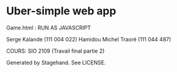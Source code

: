 # Uber-simple web app

Game.html : RUN AS JAVASCRIPT

Serge Kalande (111 004 022) 
Hamidou Michel Traoré (111 044 487)

COURS: SIO 2109 (Travail final partie 2)


Generated by Stagehand. See LICENSE.
